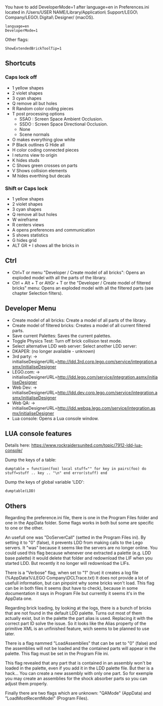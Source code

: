 You have to add DeveloperMode=1 after language=en in Preferences.ini located in /Users/USER NAME/Library/Application\ Support/LEGO\ Company/LEGO\ Digital\ Designer/ (macOS).

```
language=en
DeveloperMode=1
```
Other flags:

```
ShowExtendedBrickToolTip=1
```

## Shortcuts

### Caps lock off 
* 1 yellow shapes
* 2 violet shapes 
* 3 cyan shapes 
* Q remove all but holes 
* R Random color coding pieces 
* T post processing options
  * SSAO : Screen Space Ambient Occlusion.
  * SSDO : Screen Space Directional Occlusion.
  * None
  * Scene normals
* O makes everything glow white 
* P Black outlines G Hide all 
* H color coding connected pieces 
* I returns view to origin 
* K hides studs 
* C Shows green crosses on parts 
* V Shows collision elements 
* M hides everthing but decals 

### Shift or Caps lock 
* 1 yellow shapes 
* 2 violet shapes
* 3 cyan shapes 
* Q remove all but holes 
* W wireframe
* R centers views 
* A opens preferences and communication 
* S shows statistics 
* G hides grid 
* ALT GR + I shows all the bricks in 

## Ctrl

* Ctrl+T or menu "Developer / Create model of all bricks":  Opens an exploded model with all the parts of the library.
* Ctrl + Alt + T or AltGr + T or the "Developer / Create model of filtered bricks" menu: Opens an exploded model with all the filtered parts (see chapter Selection filters).

## Developer Menu
* Create model of all bricks: Create a model of all parts of the library.
* Create model of filtered bricks: Creates a model of all current filtered parts.
* Save current Palettes: Saves the current palettes.
* Toggle Physics Test: Turn off brick collision test mode.
* Select alternative LDD web server: Select another LDD server:
 * DKAPER: (no longer available - unknown)
 * 3rd party: -> initialiseDesignerURL=http://ldd.3rd.corp.lego.com/service/integration.asmx/initialiseDesigner
 * LEGO.com: -> initialiseDesignerURL=http://ldd.lego.com/service/integration.asmx/initialiseDesigner
 * Web Dev: -> initialiseDesignerURL=http://ldd.dev.corp.lego.com/service/integration.asmx/initialiseDesigner
 * Web QA: -> initialiseDesignerURL=http://ldd.webqa.lego.com/service/integration.asmx/initialiseDesigner
* Lua console: Opens a Lua console window.

## LUA console features
Details here: https://www.rockraidersunited.com/topic/7912-ldd-lua-console/

Dump the keys of a table: 
```
dumptable = function(foo) local stuff="" for key in pairs(foo) do stuff=stuff .. key .. "\n" end error(stuff) end
```
Dump the keys of global variable 'LDD':
```
dumptable(LDD)
```


## Others

Regarding the preference.ini file, there is one in the Program Files folder and one in the AppData folder. Some flags works in both but some are specific to one or the other.

An usefull one was "DoServerCall" (setted in the Program Files ini). 
By setting it to "0" (false), it prevents LDD from making calls to the Lego servers.
It "was" because it seems like the servers are no longer online.
You could used this flag because whenever one extracted a palette (e.g. LDD base palette) it would delete that folder and redownload the LIF when you started LDD. But recently it no longer will redownload the LIFs.

There is a "Verbose" flag, when set to "1" (true) it creates a log file (%AppData%\LEGO Company\DCLTrace.txt)
It does not provide a lot of usefull information, but can pinpoint why some bricks won't load.
This flag can be in both files it seems (but have to check), because in some documentation it says in Program File but currently it seems it's in the AppData one.

Regarding brick loading, by looking at the logs, there is a bunch of bricks that are not found in the default LDD palette.
Turns out most of them actually exist, but in the palette the part alias is used. Replacing it with the correct part ID solve the issue.
So it looks like the Alias property of the primitive XML is an unfinished feature, wich seems to be planned to use later.

There is a flag nammed "LoadAssemblies" that can be set to "0" (false) and the assemblies will not be loaded and the contained parts will appear in the palette. This flag must be set in the Program File ini.

This flag revealed that any part that is contained in an assembly won't be loaded in the palette, even if you add it in the LDD palette file.
But ther is a hack... You can create a new assembly with only one part. So for exemple you may create an assemblies for the shock absorber parts so you can adjust them properly.

Finally there are two flags which are unknown: "QAMode" (AppData) and "LoadMostRecentModel" (Program Files).
